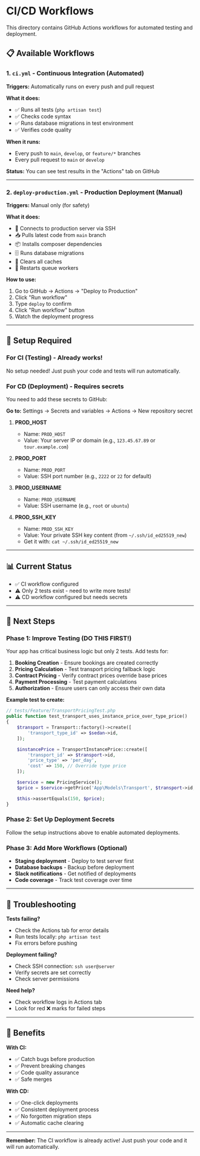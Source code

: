 # CI/CD Workflows

This directory contains GitHub Actions workflows for automated testing and deployment.

## 📋 Available Workflows

### 1. `ci.yml` - Continuous Integration (Automated)

**Triggers:** Automatically runs on every push and pull request

**What it does:**
- ✅ Runs all tests (`php artisan test`)
- ✅ Checks code syntax
- ✅ Runs database migrations in test environment
- ✅ Verifies code quality

**When it runs:**
- Every push to `main`, `develop`, or `feature/*` branches
- Every pull request to `main` or `develop`

**Status:** You can see test results in the "Actions" tab on GitHub

---

### 2. `deploy-production.yml` - Production Deployment (Manual)

**Triggers:** Manual only (for safety)

**What it does:**
- 🚀 Connects to production server via SSH
- 📥 Pulls latest code from `main` branch
- 📦 Installs composer dependencies
- 🗄️ Runs database migrations
- 🧹 Clears all caches
- 🔄 Restarts queue workers

**How to use:**
1. Go to GitHub → Actions → "Deploy to Production"
2. Click "Run workflow"
3. Type `deploy` to confirm
4. Click "Run workflow" button
5. Watch the deployment progress

---

## 🔧 Setup Required

### For CI (Testing) - Already works!

No setup needed! Just push your code and tests will run automatically.

### For CD (Deployment) - Requires secrets

You need to add these secrets to GitHub:

**Go to:** Settings → Secrets and variables → Actions → New repository secret

1. **PROD_HOST**
   - Name: `PROD_HOST`
   - Value: Your server IP or domain (e.g., `123.45.67.89` or `tour.example.com`)

2. **PROD_PORT**
   - Name: `PROD_PORT`
   - Value: SSH port number (e.g., `2222` or `22` for default)

3. **PROD_USERNAME**
   - Name: `PROD_USERNAME`
   - Value: SSH username (e.g., `root` or `ubuntu`)

4. **PROD_SSH_KEY**
   - Name: `PROD_SSH_KEY`
   - Value: Your private SSH key content (from `~/.ssh/id_ed25519_new`)
   - Get it with: `cat ~/.ssh/id_ed25519_new`

---

## 📊 Current Status

- ✅ CI workflow configured
- ⚠️ Only 2 tests exist - need to write more tests!
- ⚠️ CD workflow configured but needs secrets

---

## 🎯 Next Steps

### Phase 1: Improve Testing (DO THIS FIRST!)

Your app has critical business logic but only 2 tests. Add tests for:

1. **Booking Creation** - Ensure bookings are created correctly
2. **Pricing Calculation** - Test transport pricing fallback logic
3. **Contract Pricing** - Verify contract prices override base prices
4. **Payment Processing** - Test payment calculations
5. **Authorization** - Ensure users can only access their own data

**Example test to create:**

```php
// tests/Feature/TransportPricingTest.php
public function test_transport_uses_instance_price_over_type_price()
{
    $transport = Transport::factory()->create([
        'transport_type_id' => $sedan->id,
    ]);

    $instancePrice = TransportInstancePrice::create([
        'transport_id' => $transport->id,
        'price_type' => 'per_day',
        'cost' => 150, // Override type price
    ]);

    $service = new PricingService();
    $price = $service->getPrice('App\Models\Transport', $transport->id, $instancePrice->id);

    $this->assertEquals(150, $price);
}
```

### Phase 2: Set Up Deployment Secrets

Follow the setup instructions above to enable automated deployments.

### Phase 3: Add More Workflows (Optional)

- **Staging deployment** - Deploy to test server first
- **Database backups** - Backup before deployment
- **Slack notifications** - Get notified of deployments
- **Code coverage** - Track test coverage over time

---

## 🐛 Troubleshooting

**Tests failing?**
- Check the Actions tab for error details
- Run tests locally: `php artisan test`
- Fix errors before pushing

**Deployment failing?**
- Check SSH connection: `ssh user@server`
- Verify secrets are set correctly
- Check server permissions

**Need help?**
- Check workflow logs in Actions tab
- Look for red ❌ marks for failed steps

---

## 🚀 Benefits

**With CI:**
- ✅ Catch bugs before production
- ✅ Prevent breaking changes
- ✅ Code quality assurance
- ✅ Safe merges

**With CD:**
- ✅ One-click deployments
- ✅ Consistent deployment process
- ✅ No forgotten migration steps
- ✅ Automatic cache clearing

---

**Remember:** The CI workflow is already active! Just push your code and it will run automatically.
